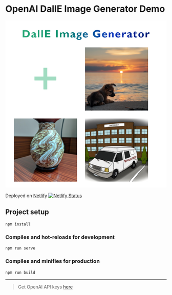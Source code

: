 # OpenAI DallE Image Generator Demo
![Screenshot](./src/assets/screenshot.png)

Deployed on [Netlify](https://dall-e.netlify.app/)
[![Netlify Status](https://api.netlify.com/api/v1/badges/09ddfa2c-2c1b-4411-b5c7-b9e46b442725/deploy-status)](https://app.netlify.com/sites/dall-e/deploys)
## Project setup
```
npm install
```

### Compiles and hot-reloads for development
```
npm run serve
```

### Compiles and minifies for production
```
npm run build
```
----------
> Get OpenAI API keys [here](https://beta.openai.com/account/api-keys)
